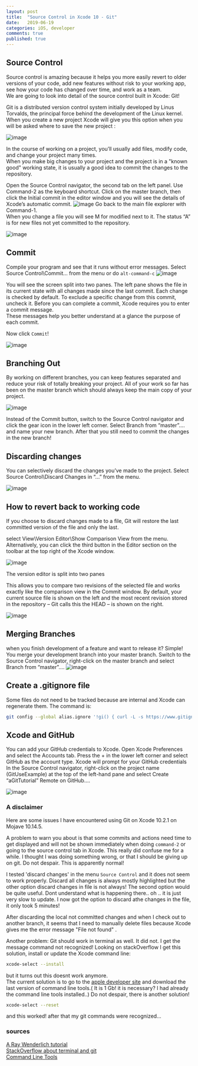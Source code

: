 ```yaml
---
layout: post
title:  "Source Control in Xcode 10 - Git"
date:   2019-06-19
categories: iOS, developer
comments: true
published: true
---
```

 

## Source Control

Source control is amazing because it helps you more easily revert to older versions of your code, add new features without risk to your working app, see how your code has changed over time, and work as a team.  
We are going to look into detail of the source control built in Xcode: Git!

Git is a distributed version control system initially developed by Linus Torvalds, the principal force behind the development of the Linux kernel.  
When you create a new project Xcode will give you this option when you will be asked where to save the new project :

![image](/assets/img/git/1.png)


In the course of working on a project, you’ll usually add files, modify code, and change your project many times.  
When you make big changes to your project and the project is in a "known good" working state, it is usually a good idea to commit the changes to the repository.

Open the Source Control navigator, the second tab on the left panel. Use Command-2 as the keyboard shortcut.
Click on the master branch, then click the Initial commit in the editor window and you will see the details of Xcode’s automatic commit.
![image](/assets/img/git/2.png)
Go back to the main file explorer with Command-1.  
When you change a file you will see M for modified next to it.  The status “A” is for new files not yet committed to the repository.

![image](/assets/img/git/3.png)

## Commit

Compile your program and see that it runs without error messages.
Select Source Control\Commit… from the menu or do `alt-command-c`
![image](/assets/img/git/4.png)

You will see the screen split into two panes. The left pane shows the file in its current state with all changes made since the last commit.
Each change is checked by default. To exclude a specific change from this commit, uncheck it.
Before you can complete a commit, Xcode requires you to enter a commit message.  
These messages help you better understand at a glance the purpose of each commit.  

Now click `Commit`!

![image](/assets/img/git/5.png)

## Branching Out

By working on different branches, you can keep features separated and reduce your risk of totally breaking your project.
All of your work so far has been on the master branch which should always keep the main copy of your project.

![image](/assets/img/git/6.png)

Instead of the Commit button, switch to the Source Control navigator and click the gear icon in the lower left corner. Select Branch from “master”…. and name your new branch. After that you still need to commit the changes in the new branch!

## Discarding changes

You can selectively discard the changes you’ve made to the project. 
Select Source Control\Discard Changes in “...”  from the menu.

![image](/assets/img/git/7.png)

## How to revert back to working code

If you choose to discard changes made to a file, Git will restore the last committed version of the file and only the last.

select View\Version Editor\Show Comparison View from the menu. Alternatively, you can click the third button in the Editor section on the toolbar at the top right of the Xcode window.

![image](/assets/img/git/8.png)

The version editor is split into two panes

This allows you to compare two revisions of the selected file and works exactly like the comparison view in the Commit window. By default, your current source file is shown on the left and the most recent revision stored in the repository – Git calls this the HEAD – is shown on the right.

![image](/assets/img/git/9.png)

## Merging Branches

when you finish development of a feature and want to release it? Simple! You merge your development branch into your master branch.
Switch to the Source Control navigator, right-click on the master branch and select Branch from “master”….
![image](/assets/img/git/10.png)

## Create a .gitignore file
Some files do not need to be tracked because are internal and Xcode can regenerate them.
The command is:
``` bash
git config --global alias.ignore '!gi() { curl -L -s https://www.gitignore.io/api/$@ ;}; gi'
```

## Xcode and GitHub

You can add your GitHub credentials to Xcode. Open Xcode Preferences and select the Accounts tab. Press the + in the lower left corner and select GitHub as the account type. Xcode will prompt for your GitHub credentials
In the Source Control navigator, right-click on the project name (GitUseExample) at the top of the left-hand pane and select Create “aGitTutorial” Remote on GitHub….  

![image](/assets/img/git/11.png)

### A disclaimer

Here are some issues I have encountered using Git on Xcode 10.2.1 on Mojave 10.14.5.

A problem to warn you about is that some commits and actions need time to get displayed and will not be shown immediately when doing `command-2` or going to the source control tab in Xcode. This really did confuse me for a while. I thought I was doing something wrong, or that I should be giving up on git. Do not despair. This is apparently normal!

I tested 'discard changes' in the menu `Source Control` and it does not seem to work properly. Discard all changes is always mostly highlighted but the other option discard changes in file is not always! The second option would be quite useful. Dont understand what is happening there.. oh .. it is just very slow to update. I now got the option to discard athe changes in the file, it only took 5 minutes!

After discarding the local not committed changes and when I check out to another branch, it seems that I need to manually delete files because Xcode gives me the error message "File not found" . 

Another problem: Git should work in terminal as well. It did not. I get the message command not recognized!
Looking on stackOverflow I get this solution, install or update the Xcode command line:

``` bash
xcode-select --install
```
but it turns out this doesnt work anymore.   
The current solution is to go to the [apple developer site](https://developer.apple.com/download/more/) and download the last version of command line tools.( It is 1 Gb! it is necessary? I had already the command line tools installed..)
Do not despair, there is another solution! 
``` bash
xcode-select --reset
```
and this worked! after that my git commands were recognized...

### sources

[A Ray Wenderlich tutorial ](https://www.raywenderlich.com/675-how-to-use-git-source-control-with-xcode-9)  
[StackOverflow about terminal and git](https://stackoverflow.com/questions/52522565/git-is-not-working-after-macos-mojave-update-xcrun-error-invalid-active-devel)  
[Command Line Tools](https://developer.apple.com/download/more/)  

